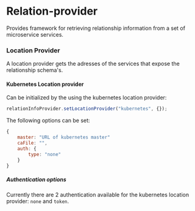 # Relation-provider

Provides framework for retrieving relationship information from a set of 
microservice services.

### Location Provider

A location provider gets the adresses of the services that expose the
relationship schema's.

#### Kubernetes Location provider

Can be initialized by the using the kubernetes location provider:

```javascript
relationInfoProvider.setLocationProvider("kubernetes", {});
```

The following options can be set:

```javascript
{
    master: "URL of kubernetes master"
    caFile: "",
    auth: {
        type: "none"
    }
}
```

##### Authentication options

Currently there are 2 authentication available for the kubernetes location
provider: `none` and `token`.

